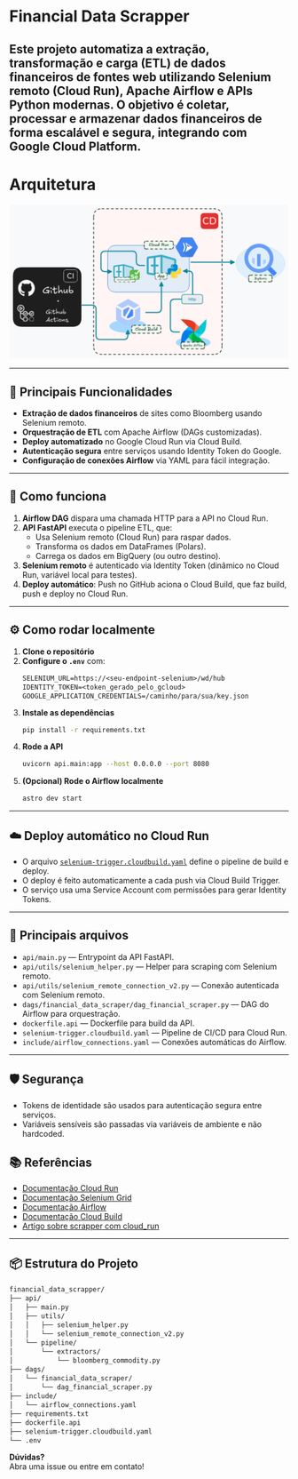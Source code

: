 # Financial Data Scrapper

Este projeto automatiza a extração, transformação e carga (ETL) de dados financeiros de fontes web utilizando **Selenium remoto** (Cloud Run), **Apache Airflow** e APIs Python modernas. O objetivo é coletar, processar e armazenar dados financeiros de forma escalável e segura, integrando com Google Cloud Platform.
---
# Arquitetura
![alt text](scripts/image.png)

---

## 🚀 Principais Funcionalidades

- **Extração de dados financeiros** de sites como Bloomberg usando Selenium remoto.
- **Orquestração de ETL** com Apache Airflow (DAGs customizadas).
- **Deploy automatizado** no Google Cloud Run via Cloud Build.
- **Autenticação segura** entre serviços usando Identity Token do Google.
- **Configuração de conexões Airflow** via YAML para fácil integração.

---

## 🧩 Como funciona

1. **Airflow DAG** dispara uma chamada HTTP para a API no Cloud Run.
2. **API FastAPI** executa o pipeline ETL, que:
   - Usa Selenium remoto (Cloud Run) para raspar dados.
   - Transforma os dados em DataFrames (Polars).
   - Carrega os dados em BigQuery (ou outro destino).
3. **Selenium remoto** é autenticado via Identity Token (dinâmico no Cloud Run, variável local para testes).
4. **Deploy automático**: Push no GitHub aciona o Cloud Build, que faz build, push e deploy no Cloud Run.

---

## ⚙️ Como rodar localmente

1. **Clone o repositório**
2. **Configure o `.env`** com:
   ```
   SELENIUM_URL=https://<seu-endpoint-selenium>/wd/hub
   IDENTITY_TOKEN=<token_gerado_pelo_gcloud>
   GOOGLE_APPLICATION_CREDENTIALS=/caminho/para/sua/key.json
   ```
3. **Instale as dependências**
   ```bash
   pip install -r requirements.txt
   ```
4. **Rode a API**
   ```bash
   uvicorn api.main:app --host 0.0.0.0 --port 8080
   ```
5. **(Opcional) Rode o Airflow localmente**
   ```bash
   astro dev start
   ```

---

## ☁️ Deploy automático no Cloud Run

- O arquivo [`selenium-trigger.cloudbuild.yaml`](selenium-trigger.cloudbuild.yaml) define o pipeline de build e deploy.
- O deploy é feito automaticamente a cada push via Cloud Build Trigger.
- O serviço usa uma Service Account com permissões para gerar Identity Tokens.

---

## 📝 Principais arquivos

- `api/main.py` — Entrypoint da API FastAPI.
- `api/utils/selenium_helper.py` — Helper para scraping com Selenium remoto.
- `api/utils/selenium_remote_connection_v2.py` — Conexão autenticada com Selenium remoto.
- `dags/financial_data_scraper/dag_financial_scraper.py` — DAG do Airflow para orquestração.
- `dockerfile.api` — Dockerfile para build da API.
- `selenium-trigger.cloudbuild.yaml` — Pipeline de CI/CD para Cloud Run.
- `include/airflow_connections.yaml` — Conexões automáticas do Airflow.

---

## 🛡️ Segurança

- Tokens de identidade são usados para autenticação segura entre serviços.
- Variáveis sensíveis são passadas via variáveis de ambiente e não hardcoded.

## 📚 Referências

- [Documentação Cloud Run](https://cloud.google.com/run/docs)
- [Documentação Selenium Grid](https://www.selenium.dev/documentation/grid/)
- [Documentação Airflow](https://airflow.apache.org/docs/)
- [Documentação Cloud Build](https://cloud.google.com/build/docs)
- [Artigo sobre scrapper com cloud_run](https://www.roelpeters.be/how-to-deploy-a-scraping-script-and-selenium-in-google-cloud-run/)

---

## 📦 Estrutura do Projeto

```
financial_data_scrapper/
├── api/
│   ├── main.py
│   ├── utils/
│   │   ├── selenium_helper.py
│   │   └── selenium_remote_connection_v2.py
│   └── pipeline/
│       └── extractors/
│           └── bloomberg_commodity.py
├── dags/
│   └── financial_data_scraper/
│       └── dag_financial_scraper.py
├── include/
│   └── airflow_connections.yaml
├── requirements.txt
├── dockerfile.api
├── selenium-trigger.cloudbuild.yaml
└── .env
```

**Dúvidas?**  
Abra uma issue ou entre em contato!
